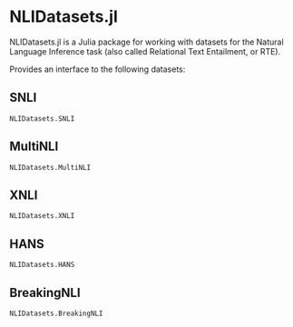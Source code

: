 # NLIDatasets.jl

NLIDatasets.jl is a Julia package for working with datasets for the Natural Language Inference task (also called Relational Text Entailment, or RTE).

Provides an interface to the following datasets:

## SNLI
```@docs
NLIDatasets.SNLI
```

## MultiNLI
```@docs
NLIDatasets.MultiNLI
```

## XNLI
```@docs 
NLIDatasets.XNLI
```

## HANS
```@docs
NLIDatasets.HANS
```

## BreakingNLI
```@docs
NLIDatasets.BreakingNLI
```
